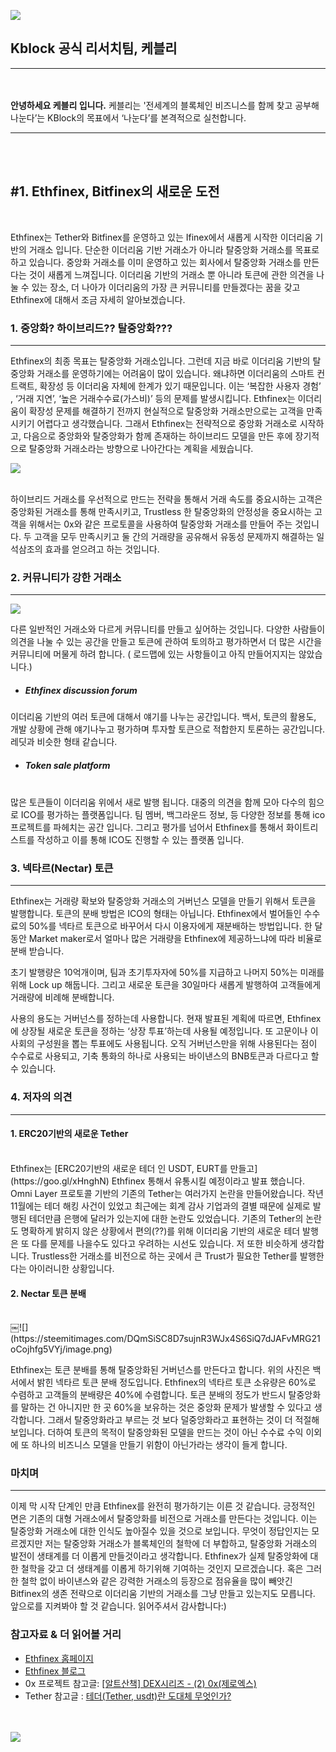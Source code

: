 ![](https://s3.ap-northeast-2.amazonaws.com/kblockr/kblock+01.png)
## Kblock 공식 리서치팀, 케블리
-------------
</br></br>
<b>안녕하세요 케블리 입니다.</b> 케블리는 '전세계의 블록체인 비즈니스를 함께 찾고 공부해 나눈다’는 KBlock의 목표에서 ‘나눈다’를 본격적으로 실천합니다.
</br>

-----------------------------
</br></br>

## #1. Ethfinex, Bitfinex의 새로운 도전

</br>

 Ethfinex는 Tether와 Bitfinex를 운영하고 있는 Ifinex에서 새롭게 시작한 이더리움 기반의 거래소 입니다. 단순한 이더리움 기반 거래소가 아니라 탈중앙화 거래소를 목표로 하고 있습니다. 중앙화 거래소를 이미 운영하고 있는 회사에서 탈중앙화 거래소를 만든다는 것이 새롭게 느껴집니다. 이더리움 기반의 거래소 뿐 아니라 토큰에 관한 의견을 나눌 수 있는 장소, 더 나아가 이더리움의 가장 큰 커뮤니티를 만들겠다는 꿈을 갖고 Ethfinex에 대해서 조금 자세히 알아보겠습니다.

### 1. 중앙화? 하이브리드?? 탈중앙화???
--------------------------------------

 Ethfinex의 최종 목표는 탈중앙화 거래소입니다. 그런데 지금 바로 이더리움 기반의 탈중앙화 거래소를 운영하기에는 어려움이 많이 있습니다. 왜냐하면 이더리움의 스마트 컨트랙트, 확장성 등 이더리움 자체에 한계가 있기 때문입니다. 이는 ‘복잡한 사용자 경험’ , ‘거래 지연’,  ‘높은 거래수수료(가스비)’ 등의 문제를 발생시킵니다. Ethfinex는 이더리움이 확장성 문제를 해결하기 전까지 현실적으로 탈중앙화 거래소만으로는 고객을 만족시키기 어렵다고 생각했습니다. 그래서 Ethfinex는 전략적으로 중앙화 거래소로 시작하고, 다음으로 중앙화와 탈중앙화가 함께 존재하는 하이브리드 모델을 만든 후에 장기적으로 탈중앙화 거래소라는 방향으로 나아간다는 계획을 세웠습니다.


![](https://steemitimages.com/DQmbYCSwZDzn67oyReQWUwfY7BegHoNVfgRkxZkUoJ1LU3k/image.png)

</br>
하이브리드 거래소를 우선적으로 만드는 전략을 통해서 거래 속도를 중요시하는 고객은 중앙화된 거래소를 통해 만족시키고, Trustless 한 탈중앙화의 안정성을 중요시하는 고객을 위해서는 0x와 같은 프로토콜을 사용하여 탈중앙화 거래소를 만들어 주는 것입니다. 두 고객을 모두 만족시키고 둘 간의 거래량을 공유해서 유동성 문제까지 해결하는 일석삼조의 효과를 얻으려고 하는 것입니다.



### 2. 커뮤니티가 강한 거래소
--------------------------
![](https://steemitimages.com/DQmYZNEYnbGNrCvgX2stqCKTW951nRUkmrhw7arCfRTLm39/image.png)

 다른 일반적인 거래소와 다르게 커뮤니티를 만들고 싶어하는 것입니다. 다양한 사람들이 의견을 나눌 수 있는 공간을 만들고 토큰에 관하여 토의하고 평가하면서 더 많은 시간을 커뮤니티에 머물게 하려 합니다.
( 로드맵에 있는 사항들이고 아직 만들어지지는 않았습니다.)

- ##### Ethfinex discussion forum
 이더리움 기반의 여러 토큰에 대해서 얘기를 나누는 공간입니다. 백서, 토큰의 활용도, 개발 상황에 관해 얘기나누고 평가하며 투자할 토큰으로 적합한지 토론하는 공간입니다. 레딧과 비슷한 형태 같습니다.

- ##### Token sale platform
</br>
 많은 토큰들이 이더리움 위에서 새로 발행 됩니다. 대중의 의견을 함께 모아 다수의 힘으로 ICO를 평가하는 플랫폼입니다. 팀 멤버, 백그라운드 정보, 등 다양한 정보를 통해 ico프로젝트를 파헤치는 공간 입니다. 그리고 평가를 넘어서 Ethfinex를 통해서 화이트리스트를 작성하고 이를 통해 ICO도 진행할 수 있는 플랫폼 입니다.

### 3. 넥타르(Nectar) 토큰
---------------------------------------

 Ethfinex는 거래량 확보와 탈중앙화 거래소의 거버넌스 모델을 만들기 위해서 토큰을 발행합니다. 토큰의 분배 방법은 ICO의 형태는 아닙니다. Ethfinex에서 벌어들인 수수료의 50%를 넥타르 토큰으로 바꾸어서 다시 이용자에게 재분배하는 방법입니다. 한 달동안 Market maker로서 얼마나 많은 거래량을 Ethfinex에 제공하느냐에 따라 비율로 분배 받습니다. 

 초기 발행량은 10억개이며, 팀과 초기투자자에 50%를 지급하고 나머지 50%는 미래를 위해 Lock up 해둡니다. 그리고 새로운 토큰을 30일마다 새롭게 발행하여 고객들에게 거래량에 비례해 분배합니다.

 사용의 용도는 거버넌스를 정하는데 사용합니다. 현재 발표된 계획에 따르면,  Ethfinex에 상장될 새로운 토큰을 정하는 ‘상장 투표’하는데 사용될 예정입니다. 또 고문이나 이사회의 구성원을 뽑는 투표에도 사용됩니다. 오직 거버넌스만을 위해 사용된다는 점이 수수료로 사용되고, 기축 통화의 하나로 사용되는 바이낸스의 BNB토큰과 다르다고 할 수 있습니다.
 
### 4. 저자의 의견
--------------------------------

#### 1. ERC20기반의 새로운 Tether 
</br>
 Ethfinex는 [ERC20기반의 새로운 테더 인 USDT, EURT를 만들고](https://goo.gl/xHnghN) Ethfinex 통해서 유통시킬 예정이라고 발표 했습니다. Omni Layer 프로토콜 기반의 기존의 Tether는 여러가지 논란을 만들어왔습니다. 작년 11월에는 테더 해킹 사건이 있었고 최근에는 회계 감사 기업과의 결별 때문에 실제로 발행된 테더만큼 은행에 달러가 있는지에 대한 논란도 있었습니다. 기존의 Tether의 논란도 명확하게 밝히지 않은 상황에서 편의(??)를 위해 이더리움 기반의 새로운 테더 발행은 또 다를 문제를 나을수도 있다고 우려하는 시선도 있습니다. 저 또한 비슷하게 생각합니다. Trustless한 거래소를 비전으로 하는 곳에서 큰 Trust가 필요한 Tether를 발행한다는 아이러니한 상황입니다.


#### 2. Nectar 토큰 분배
</br>
￼![](https://steemitimages.com/DQmSiSC8D7sujnR3WJx4S6SiQ7dJAFvMRG21oCojhfg5VYj/image.png)

Ethfinex는 토큰 분배를 통해 탈중앙화된 거버넌스를 만든다고 합니다. 위의 사진은 백서에서 밝힌 넥타르 토큰 분배 정도입니다. Ethfinex의 넥타르 토큰 소유량은 60%로 수렴하고 고객들의 분배량은 40%에 수렴합니다. 토큰 분배의 정도가 반드시 탈중앙화를 말하는 건 아니지만 한 곳 60%을 보유하는 것은 중앙화 문제가 발생할 수 있다고 생각합니다. 그래서 탈중앙화라고 부르는 것 보다 덜중앙화라고 표현하는 것이 더 적절해 보입니다. 더하여 토큰의 목적이 탈중앙화된 모델을 만드는 것이 아닌 수수료 수익 이외에 또 하나의 비즈니스 모델을 만들기 위함이 아닌가라는 생각이 들게 합니다.

### 마치며
------------------

이제 막 시작 단계인 만큼 Ethfinex를 완전히 평가하기는 이른 것 같습니다. 긍정적인 면은 기존의 대형 거래소에서 탈중앙화를 비전으로 거래소를 만든다는 것입니다. 이는 탈중앙화 거래소에 대한 인식도 높아질수 있을 것으로 보입니다. 무엇이 정답인지는 모르겠지만 저는 탈중앙화 거래소가 블록체인의 철학에 더 부합하고, 탈중앙화 거래소의 발전이 생태계를 더 이롭게 만들것이라고 생각합니다. Ethfinex가 실제 탈중앙화에 대한 철학을 갖고 더 생태계를 이롭게 하기위해 기여하는 것인지 모르겠습니다. 혹은 그러한 철학 없이 바이낸스와 같은 강력한 거래소의 등장으로 점유율을 많이 빼앗긴 Bitfinex의 생존 전략으로 이더리움 기반의 거래소를 그냥 만들고 있는지도 모릅니다. 앞으로를 지켜봐야 할 것 같습니다. 읽어주셔서 감사합니다:)

### 참고자료 & 더 읽어볼 거리

- [Ethfinex 홈페이지](https://www.ethfinex.com/)
- [Ethfinex 블로그](https://blog.ethfinex.com/)
- 0x 프로젝트 참고글: [[알트산책] DEX시리즈 - (2) 0x(제로엑스)](https://steemit.com/coinkorea/@piljae/dex-2-0x-dex-zrx)
- Tether 참고글 :  [테더(Tether, usdt)란 도대체 무엇인가?](https://steemit.com/kr/@yellowboy1010/tether-usdt)

</br></br>
![](https://steemitimages.com/DQmWRMbpUQFrf7Rip8dy1wEExfRyast1GXEGNNFepWAWSAE/image.png)